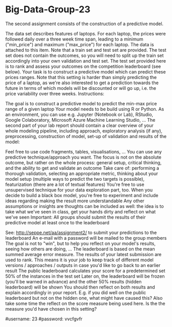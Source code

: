 # Big-Data-Group-23

The second assignment consists of the construction of a predictive model.

The data set describes features of laptops. For each laptop, the prices were followed daily over a three week time span, leading to a minimum ("min_price") and maximum ("max_price") for each laptop.
The data is attached to this item. Note that a train set and test set are provided. The test set does not contain the outcomes, so you will need to split up the train set accordingly into your own validation and test set. The test set provided here is to rank and assess your outcomes on the competition leaderboard (see below).
Your task is to construct a predictive model which can predict these prices ranges. Note that this setting is harder than simply predicting the price of a laptop, as we're also interested to get a prediction towards the future in terms of which models will be discounted or will go up, i.e. the price variability over three weeks.
Instructions:

The goal is to construct a predictive model to predict the min-max price range of a given laptop
Your model needs to be build using R or Python. As an environment, you can use e.g. Jupyter (Notebook or Lab), RStudio, Google Colaboratory, Microsoft Azure Machine Learning Studio, ...
The second part of your lab report should contain a clear overview of your whole modeling pipeline, including approach, exploratory analysis (if any), preprocessing, construction of model, set-up of validation and results of the model:

Feel free to use code fragments, tables, visualisations, ...
You can use any predictive technique/approach you want. The focus is not on the absolute outcome, but rather on the whole process: general setup, critical thinking, and the ability to get and validate an outcome
Take care of: performing a thorough validation, selecting an appropriate metric, thinking about your model setup (multiple ways to predict the two targets is possible), featurization (there are a lot of textual features)
You're free to use unsupervised technique for your data exploration part, too. When you decide to build a black box model, you're free to experiment and include ideas regarding making the result more understandable
Any other assumptions or insights are thoughts can be included as well: the idea is to take what we've seen in class, get your hands dirty and reflect on what we've seen
Important: All groups should submit the results of their predictive model at least once to the leaderboard

See: http://seppe.net/aa/assignment2/ to submit your predictions to the leaderboard
An e-mail with a password will be mailed to the group members
The goal is not to "win", but to help you reflect on your model's results, seeing how others are doing, ...
The leaderboard is based on the mean summed average error measure. The results of your latest submission are used to rank.
This means it is your job to keep track of different model versions / approaches / outputs in case you'd like to go back to an earlier result
The public leaderboard calculates your score for a predetermined set 50% of the instances in the test set
Later on, the leaderboard will be frozen (you'll be warned in advance) and the other 50% results (hidden leaderboard) will be shown
You should then reflect on both results and explain accordingly in your report. E.g. if you did well on the public leaderboard but not on the hidden one, what might have caused this?
Also take some time the reflect on the score measure being used here. Is the the measure you'd have chosen in this setting?

#username: 23
#password: vvcfgvfr
